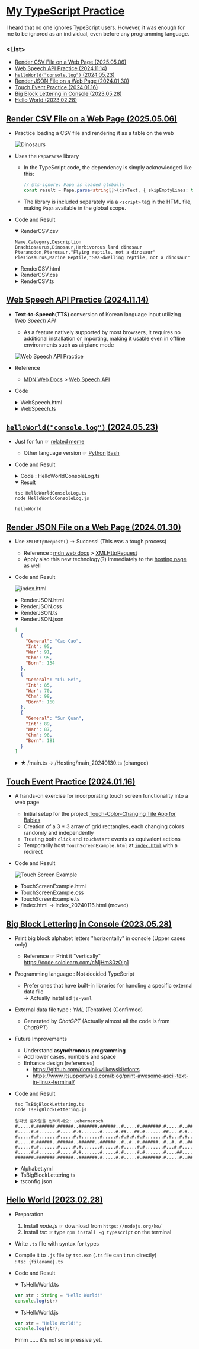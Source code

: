# [My TypeScript Practice](../README.md#typescript)

I heard that no one ignores TypeScript users. However, it was enough for me to be ignored as an individual, even before any programming language.


### \<List>

- [Render CSV File on a Web Page (2025.05.06)](#render-csv-file-on-a-web-page-20250506)
- [Web Speech API Practice (2024.11.14)](#web-speech-api-practice-20241114)
- [`helloWorld("console.log")` (2024.05.23)](#helloworldconsolelog-20240523)
- [Render JSON File on a Web Page (2024.01.30)](#render-json-file-on-a-web-page-20240130)
- [Touch Event Practice (2024.01.16)](#touch-event-practice-20240116)
- [Big Block Lettering in Console (2023.05.28)](#big-block-lettering-in-console-20230528)
- [Hello World (2023.02.28)](#hello-world-20230228)


## [Render CSV File on a Web Page (2025.05.06)](#list)

- Practice loading a CSV file and rendering it as a table on the web

  ![Dinosaurs](./Images/RenderCSV.png)

- Uses the `PapaParse` library
  - In the TypeScript code, the dependency is simply acknowledged like this:
    ```ts
    // @ts-ignore: Papa is loaded globally
    const result = Papa.parse<string[]>(csvText, { skipEmptyLines: true });
    ```
  - The library is included separately via a `<script>` tag in the HTML file, making `Papa` available in the global scope.

- Code and Result
  <details open="">
    <summary>RenderCSV.csv</summary>

  ```csv
  Name,Category,Description
  Brachiosaurus,Dinosaur,Herbivorous land dinosaur
  Pteranodon,Pterosaur,"Flying reptile, not a dinosaur"
  Plesiosaurus,Marine Reptile,"Sea-dwelling reptile, not a dinosaur"
  ```
  </details>
  <details>
    <summary>RenderCSV.html</summary>

  ```html
  <!DOCTYPE html>

  <html lang="en">

  <head>
    <meta charset="UTF-8" />
    <meta name="viewport" content="width=device-width, initial-scale=1.0" />
    <meta name="author" content="kimpro82" />
    <meta name="date" content="2025-05-06" />

    <title>Dinosaur Classification Table</title>

    <link rel="stylesheet" href="RenderCSV.css" />
    <script src="https://cdnjs.cloudflare.com/ajax/libs/PapaParse/5.3.0/papaparse.min.js"></script>
    <script src="RenderCSV.js" defer></script>
  </head>

  <body>
    <h1>Dinosaurs</h1>
    <table id="dino-table"></table>
  </body>

  </html>
  ```
  </details>
  <details>
    <summary>RenderCSV.css</summary>

  ```css
  body {
      font-family: sans-serif;
      padding: 2rem;
      background: #f4f4f4;
    }
    
    h1 {
      text-align: center;
      margin-bottom: 1.5rem;
    }
    
    table {
      width: 100%;
      max-width: 800px;
      border-collapse: collapse;
      background-color: white;
      box-shadow: 0 0 10px rgba(0, 0, 0, 0.1);
      margin: 0 auto;
    }
    
    th, td {
      padding: 0.75rem;
      border: 1px solid #ccc;
      text-align: left;
    }
    
    th {
      background-color: #f0f0f0;
    }
  ```
  </details>
  <details>
    <summary>RenderCSV.ts</summary>

  ```ts
  // Constants for the CSV file name and the table element ID
  const CSV_FILE_NAME = 'Dinosaurs.csv';
  const TABLE_ELEMENT_ID = 'dino-table';
  ```
  ```ts
  /**
  * Fetches the CSV file, parses the content, and generates an HTML table.
  * The first row of the CSV is used as table headers, and the remaining rows as table body content.
  * 
  * @returns {Promise<void>} Resolves when the table is populated with data.
  */
  async function loadCSV(): Promise<void> {
    // Fetch the CSV file
    const response = await fetch(CSV_FILE_NAME);
    const csvText = await response.text();

    // Parse the CSV content using PapaParse library, skipping empty lines
    // @ts-ignore: Papa is loaded globally
    const result = Papa.parse<string[]>(csvText, { skipEmptyLines: true });
    
    // Destructure the headers and rows from the parsed data
    const [headers, ...rows] = result.data;

    // Get the table element by its ID
    const table = document.getElementById(TABLE_ELEMENT_ID) as HTMLTableElement;
    
    // Clear any existing content in the table
    table.innerHTML = '';

    // Create a table header and populate it with CSV headers
    const thead = document.createElement('thead');
    const headerRow = document.createElement('tr');
    headers.forEach(header => {
      const th = document.createElement('th');
      th.textContent = header;
      headerRow.appendChild(th);
    });
    thead.appendChild(headerRow);
    table.appendChild(thead);

    // Create table rows for each CSV row and populate with cells
    const tbody = document.createElement('tbody');
    rows.forEach(row => {
      const tr = document.createElement('tr');
      row.forEach(cell => {
        const td = document.createElement('td');
        td.textContent = cell;
        tr.appendChild(td);
      });
      tbody.appendChild(tr);
    });
    table.appendChild(tbody);
  }
  ```
  ```ts
  // Call the function to load and display the CSV data in the table
  loadCSV();
  ```
  </details>


## [Web Speech API Practice (2024.11.14)](#list)

- **Text-to-Speech(TTS)** conversion of Korean language input utilizing *Web Speech API*
  - As a feature natively supported by most browsers, it requires no additional installation or importing, making it usable even in offline environments such as airplane mode

  ![Web Speech API Practice](./Images/WebSpeechAPIPractice.PNG)

- Reference
  - [MDN Web Docs](https://developer.mozilla.org/en-US/docs/) > [Web Speech API](https://developer.mozilla.org/en-US/docs/Web/API/Web_Speech_API)
- Code
  <details>
    <summary>WebSpeech.html</summary>

  ```html
  <!DOCTYPE html>

  <html lang="ko">

  <head>
      <meta charset="UTF-8">
      <meta name="viewport" content="width=device-width, initial-scale=1.0">
      <meta name="author" content="kimpro82">
      <meta name="date" content="2024-11-14">
      <title>Web Speech API Practice</title>
      <script defer src="WebSpeech.js"></script>
  </head>

  <body>
      <h1>한글 TTS 예제</h1>
      <input type="text" id="textInput" placeholder="텍스트를 입력하세요">
      <button id="speakButton">읽기</button>
  </body>

  </html>
  ```
  </details>
  <details>
    <summary>WebSpeech.ts</summary>

  ```ts
  /**
  * TextToSpeech class for converting text to speech using Web Speech API
  */
  class TextToSpeech {
      private synth: SpeechSynthesis;
      private utterance: SpeechSynthesisUtterance;

      /**
      * Initializes the TextToSpeech instance
      */
      constructor() {
          this.synth = window.speechSynthesis;
          this.utterance = new SpeechSynthesisUtterance();
      }

      /**
      * Converts the given text to speech
      * @param text - The text to be spoken
      */
      speak(text: string): void {
          // Check if speech is already in progress
          if (this.synth.speaking) {
              console.error('Speech is already in progress.');
              return;
          }

          // Configure the utterance
          this.utterance.text = text;
          this.utterance.lang = 'ko-KR';  // Set language to Korean
          this.utterance.rate = 1;        // Set speech rate (1 is normal speed)
          this.utterance.pitch = 1;       // Set pitch (1 is normal pitch)

          // Start speaking
          this.synth.speak(this.utterance);
      }
  }
  ```
  ```ts
  // Wait for the DOM to be fully loaded before executing
  document.addEventListener('DOMContentLoaded', () => {
      // Get references to DOM elements
      const textInput = document.getElementById('textInput') as HTMLInputElement;
      const speakButton = document.getElementById('speakButton') as HTMLButtonElement;

      // Create an instance of TextToSpeech
      const tts = new TextToSpeech();

      // Add click event listener to the speak button
      speakButton.addEventListener('click', () => {
          const text = textInput.value.trim();
          if (text) {
              tts.speak(text);  // Speak the input text
          } else {
              alert('Please enter some text.');  // Alert if no text is entered
          }
      });
  });
  ```
  </details>


## [`helloWorld("console.log")` (2024.05.23)](#list)

- Just for fun ☞ [related meme](https://www.reddit.com/r/ProgrammerHumor/comments/13u2mfm/_/)
  - Other language version ☞ [Python](https://github.com/kimpro82/MyPractice/blob/master//Python/README.md#hello_worldprint-20240523) [Bash](https://github.com/kimpro82/MyPractice/blob/master/Shell/README.md#hello_worldecho-20240523)
- Code and Result
  <details>
    <summary>Code : HelloWorldConsoleLog.ts</summary>

  ```ts
  function helloWorld(funcName: string): void {
      /**
      * Dynamically calls the given function using its name.
      * The name of the current executing function is passed as an argument.
      *
      * @param funcName Name of the function to be called
      */
      const currentFuncName = helloWorld.name;
      const func = new Function(`return ${funcName}`)();
      func(currentFuncName);
  }
  ```
  ```ts
  // Dynamically executes the console.log function
  helloWorld("console.log");
  ```
  </details>
  <details open="">
    <summary>Result</summary>

  ```shell
  tsc HelloWorldConsoleLog.ts
  node HelloWorldConsoleLog.js
  ```
  ```shell
  helloWorld
  ```
  </details>


## [Render JSON File on a Web Page (2024.01.30)](#list)

- Use `XMLHttpRequest()` → Success! (This was a tough process)
  - Reference : [mdn web docs](https://developer.mozilla.org/) > [XMLHttpRequest](https://developer.mozilla.org/en-US/docs/Web/API/XMLHttpRequest)
  - Apply also this new technology(?) immediately to the [hosting page](/Hosting/main_20240130.ts) as well
- Code and Result

  ![index.html](./Images/RenderJSON.png)

  <details>
    <summary>RenderJSON.html</summary>

  ```html
  <html lang="en">

  <head>
    <meta charset="UTF-8">
    <meta name="viewport" content="width=device-width, initial-scale=1.0">
    <link rel="stylesheet" href="RenderJSON.css">
    <script defer src="RenderJSON.js"></script>
    <title>Import JSON file</title>
  </head>

  <body>
  </body>

  </html>
  ```
  </details>
  <details>
    <summary>RenderJSON.css</summary>

  ```css
  table {
      border: 1px solid black;
      border-collapse : collapse;
    }
  ```
  ```css
    td {
      border: 1px solid black;
      padding: 5px;
    }
  ```
  </details>
  <details>
    <summary>RenderJSON.ts</summary>

  ```ts
  /**
  * Performs an HTTP GET request to fetch JSON data from the specified URL.
  * If the request is successful, it calls the renderTable function with the retrieved JSON data.
  * @param {string} url - The URL from which to fetch JSON data.
  */
  const fetchData = (url: string): void => {
    const xhr = new XMLHttpRequest();
    xhr.open("GET", url, true);
    xhr.responseType = "json";

    xhr.onload = function () {
      if (xhr.status === 200) {
        const jsonData: any[] = xhr.response;

        // Call the renderTable function with the retrieved JSON data.
        renderTable(jsonData);
      } else {
        // Log an error if the HTTP request is not successful.
        console.error("Error fetching JSON data. Status:", xhr.status);
      }
    };
    xhr.send();
  };
  ```
  ```ts
  /**
  * Renders a table in the HTML document based on the provided JSON data.
  * If the JSON data is an array, it creates table rows and cells to display the data.
  * The first row contains the keys as column headers.
  * @param {any[]} jsonData - The JSON data to be displayed in the table.
  */
  const renderTable = (jsonData: any[]): void => {
    // Create a table in the HTML document.
    const table = document.createElement("table");
    table.classList.add("my-table");

    // Create table rows.
    jsonData.forEach((general, index) => {
      // Create table cells.
      if (index === 0) {
        // If it is the first row, use keys as column headers.
        const row = document.createElement("tr");
        for (const key of Object.keys(general)) {
          const cell = document.createElement("td");
          cell.textContent = key;
          row.appendChild(cell);
        }
        table.appendChild(row);
      }

      const row = document.createElement("tr");
      for (const key in general) {
        const cell = document.createElement("td");
        // If the value is a number, align it to the right.
        if (!isNaN(general[key])) {
          cell.style.textAlign = "right";
        }
        cell.textContent = general[key];
        row.appendChild(cell);
      }

      table.appendChild(row);
    });

    // Append the table to the HTML document.
    document.body.appendChild(table);
  };
  ```
  ```ts
  // URL for fetching JSON data.
  const dataUrl = "RenderJSON.json";

  // Fetch JSON data and render the table.
  fetchData(dataUrl);
  ```
  </details>
  <details open="">
    <summary>RenderJSON.json</summary>

  ```json
  [
    {
      "General": "Cao Cao",
      "Int": 95,
      "War": 91,
      "Chm": 95,
      "Born": 154
    },
    {
      "General": "Liu Bei",
      "Int": 85,
      "War": 70,
      "Chm": 99,
      "Born": 160
    },
    {
      "General": "Sun Quan",
      "Int": 89,
      "War": 87,
      "Chm": 98,
      "Born": 181
    }
  ]
  ```
  </details>
  <details>
    <summary>★ /main.ts → /Hosting/main_20240130.ts (changed)</summary>

  ```ts
  const fetchData = () => {
    const dataUrl = "links_20240117.json";

    const xhr = new XMLHttpRequest();
    xhr.open("GET", dataUrl, true);
    xhr.responseType = "json";

    xhr.onload = function () {
      if (xhr.status === 200) {
        const linksData: Link[] = xhr.response;
        renderLinks(linksData);
      } else {
        console.error("Error fetching links.json. Status:", xhr.status);
      }
    };

    xhr.send();
  };

  document.addEventListener("DOMContentLoaded", () => {
    fetchData();
  });
  ```
  ```ts
  const renderLinks = (linksData: Link[]) => {
    ……

    if (……) {
      linksData.forEach((link) => {
        ……
      });
    }
  };
  ```
  </details>


## [Touch Event Practice (2024.01.16)](#list)

- A hands-on exercise for incorporating touch screen functionality into a web page
  - Initial setup for the project [Touch-Color-Changing Tile App for Babies](https://github.com/kimpro82/MyFamilyCare/issues/32)
  - Creation of a 3 * 3 array of grid rectangles, each changing colors randomly and independently
  - Treating both `click` and `touchstart` events as equivalent actions
  - Temporarily host `TouchScreenExample.html` at [`index.html`](/Hosting/index_20240116.html) with a redirect
- Code and Result

  ![Touch Screen Example](./Images/TouchScreenExample.gif)

  <details>
    <summary>TouchScreenExample.html</summary>

  ```html
  <!DOCTYPE html>

  <html lang="en">

  <head>
      <meta charset="UTF-8">
      <meta name="viewport" content="width=device-width, initial-scale=1.0">
      <link rel="stylesheet" href="TouchScreenExample.css">
      <title>Touchscreen Example</title>
      <script defer src="TouchScreenExample.js"></script>
  </head>

  <body>
      <canvas id="myCanvas"></canvas>
  </body>

  </html>
  ```
  </details>
  <details>
    <summary>TouchScreenExample.css</summary>

  ```css
  body
  {
      display: flex;
      align-items: center;
      justify-content: center;
      height: 100vh;
      margin: 0;
  }
  ```
  ```css
  canvas
  {
      border: 1px solid #000;
  }
  ```
  </details>
  <details>
    <summary>TouchScreenExample.ts</summary>

  ```ts
  const canvas = document.getElementById('myCanvas') as HTMLCanvasElement;
  const context = canvas.getContext('2d');

  const numRows = 3;
  const numCols = 3;
  const rectWidth = 100;
  const rectHeight = 100;
  const padding = 0;

  // Initial rectangle properties
  let rectangles: { x: number; y: number; width: number; height: number; color: string }[] = [];
  ```
  ```ts
  // Call the initialization function
  initializeRectangles();

  // Initialize the canvas and draw rectangles
  function drawRectangles() {
      context.clearRect(0, 0, canvas.width, canvas.height);

      // Draw rectangles
      rectangles.forEach((rect) => {
          context.fillStyle = rect.color;
          context.fillRect(rect.x, rect.y, rect.width, rect.height);
      });
  }

  // Initialize grid rectangles
  function initializeRectangles() {
      const totalWidth = numCols * (rectWidth + padding) - padding;
      const totalHeight = numRows * (rectHeight + padding) - padding;

      canvas.width = totalWidth;
      canvas.height = totalHeight;

      const startX = (canvas.width - totalWidth) / 2;
      const startY = (canvas.height - totalHeight) / 2;

      rectangles = [];

      for (let row = 0; row < numRows; row++) {
          for (let col = 0; col < numCols; col++) {
              const x = startX + col * (rectWidth + padding);
              const y = startY + row * (rectHeight + padding);
              const color = getRandomColor();

              rectangles.push({ x, y, width: rectWidth, height: rectHeight, color });
          }
      }

      drawRectangles();
  }
  ```
  ```ts
  // Handle canvas click and touch events
  canvas.addEventListener('click', handleInput);
  canvas.addEventListener('touchstart', handleInput, { passive: true });

  // Handle click and touch events function
  function handleInput(event: MouseEvent | TouchEvent) {
      // Get coordinates based on the event type
      const clientX = 'touches' in event ? event.touches[0].clientX : event.clientX;
      const clientY = 'touches' in event ? event.touches[0].clientY : event.clientY;

      const rect = getClickedRectangle(clientX - canvas.offsetLeft, clientY - canvas.offsetTop);

      if (rect) {
          // Change the color of the clicked rectangle to a random RGB value
          rect.color = getRandomColor();

          // Redraw rectangles with the updated color
          drawRectangles();
      }
  }

  // Find the rectangle at the clicked position (temporary workaround for rectangles.find() error)
  function getClickedRectangle(mouseX: number, mouseY: number) {
      for (let i = 0; i < rectangles.length; i++) {
          const rect = rectangles[i];
          if (
              mouseX >= rect.x &&
              mouseX <= rect.x + rect.width &&
              mouseY >= rect.y &&
              mouseY <= rect.y + rect.height
          ) {
              return rect;
          }
      }
      return null; // No rectangle found at the clicked position
  }

  // Generate a random RGB color value
  function getRandomColor() {
      return `rgb(${Math.floor(Math.random() * 256)}, ${Math.floor(Math.random() * 256)}, ${Math.floor(Math.random() * 256)})`;
  }
  ```
  </details>
  <details>
    <summary>/index.html → index_20240116.html (moved)</summary>

  ```html
  <!DOCTYPE html>

  <html lang="en">

  <head>
      <meta charset="UTF-8">
      <meta name="viewport" content="width=device-width, initial-scale=1.0">
      <meta http-equiv="refresh" content="0;url=./TypeScript/TouchScreenExample.html">
      <title>kimpro82.github.io - MyWebPractice</title>
  </head>

  <body>
      <!-- 이 부분은 보여지지 않습니다. -->
  </body>

  </html>
  ```
  </details>


## [Big Block Lettering in Console (2023.05.28)](#list)

- Print big block alphabet letters "horizontally" in console (Upper cases only)
  - Reference ☞ Print it "vertically" https://code.sololearn.com/cMjHm80zOip1
- Programming language : ~~Not decided~~ TypeScript
  - Prefer ones that have built-in libraries for handling a specific external data file  
    → Actually installed `js-yaml`
- External data file type : *YML* ~~(Tentative)~~ (Confirmed)
  - Generated by *ChatGPT* (Actually almost all the code is from *ChatGPT*)
- Future Improvements
  - Understand **asynchronous programming**
  - Add lower cases, numbers and space
  - Enhance design (references)
    - https://github.com/dominikwilkowski/cfonts
    - https://www.itsupportwale.com/blog/print-awesome-ascii-text-in-linux-terminal/
- Code and Result
  ```shell
  tsc TsBigBlockLettering.ts
  node TsBigBlockLettering.js
  ```
  ```
  알파벳 문자열을 입력하세요: uebermensch
  #.....#.#######.######..#######.######..#.....#.#######.#.....#..#####..#######.#.....#.
  #.....#.#.......#.....#.#.......#.....#.##...##.#.......##....#.#.......#.......#.....#.
  #.....#.#.......#.....#.#.......#.....#.#.#.#.#.#.......#.#...#.#.......#.......#.....#.
  #.....#.######..######..######..######..#..#..#.######..#..#..#..#####..#.......#######.
  #.....#.#.......#.....#.#.......#.....#.#.....#.#.......#...#.#.......#.#.......#.....#.
  #.....#.#.......#.....#.#.......#.....#.#.....#.#.......#....##.......#.#.......#.....#.
  #######.#######.######..#######.#.....#.#.....#.#######.#.....#..#####..#######.#.....#.
  ```

  <details>
    <summary>Alphabet.yml</summary>

  ```yml
  A:
    - "#######."
    - "#.....#."
    - "#.....#."
    - "#######."
    - "#.....#."
    - "#.....#."
    - "#.....#."

  ……

  Z:
    - "#######."
    - ".....#.."
    - "....#..."
    - "...#...."
    - "..#....."
    - ".#......"
    - "#######."
  ```
  </details>
  <details>
    <summary>TsBigBlockLettering.ts</summary>

  ```ts
  import * as fs from 'fs';
  import * as yaml from 'js-yaml';
  import * as readline from 'readline';
  ```
  ```ts
  // 입력을 받을 readline.Interface 생성
  const rl = readline.createInterface({
      input: process.stdin,
      output: process.stdout
  });
  ```
  ```ts
  // 알파벳 문자열 입력 받기
  rl.question('알파벳 문자열을 입력하세요: ', (input: string) => {
      rl.close();

      // 입력받은 알파벳 문자를 대문자로 변환
      const upperCaseInput = input.toUpperCase();

      // alphabet.yml 파일 불러오기
      const alphabetData = yaml.load(fs.readFileSync('alphabet.yml', 'utf8'));    // not .safeLoad()

      // 출력용 배열 초기화
      const outputArray: string[] = [];

      // 알파벳 문자열을 출력용 배열에 누적하는 함수
      function accumulateAlphabetString(alphabet: string) {
          const alphabetDataString = alphabetData[alphabet];
          for (let i = 0; i < alphabetDataString.length; i++) {
              const char = alphabetDataString[i];
              if (outputArray[i]) {
                  outputArray[i] += char;
              } else {
                  outputArray[i] = char;
              }
          }
      }

      // 입력받은 알파벳 문자열을 출력용 배열에 누적
      for (let i = 0; i < upperCaseInput.length; i++) {
          const char = upperCaseInput[i];
          if (alphabetData.hasOwnProperty(char)) {
              accumulateAlphabetString(char);
          }
      }

      // 출력용 배열 출력
      if (outputArray.length > 0) {
          for (let i = 0; i < outputArray.length; i++) {
              console.log(outputArray[i]);
          }
      } else {
          console.log('입력한 알파벳 문자열에 해당하는 데이터가 없습니다.');
      }
  });
  ```
  </details>
  <details>
    <summary>tsconfig.json</summary>

  ※ The `fs` library requires execution in a `node`(Node.js) environment, not in a browser one.
  ```ts
  {
      "compilerOptions": {
          "target": "es6",
          "module": "commonjs",
          "moduleResolution": "node",
          "esModuleInterop": true
      }
  }
  ```
  </details>

## [Hello World (2023.02.28)](#list)

- Preparation
  1. Install *node.js*  ☞ download from `https://nodejs.org/ko/`
  2. Install *tsc*      ☞ type `npm install -g typescript` on the terminal
- Write `.ts` file with syntax for types
- Compile it to `.js` file by `tsc.exe` (`.ts` file can't run directly)  
  : `tsc {filename}.ts`
- Code and Result
  <details open="">
    <summary>TsHelloWorld.ts</summary>

  ```ts
  var str : String = "Hello World!"
  console.log(str)
  ```
  </details>
  <details open="">
    <summary>TsHelloWorld.js</summary>

  ```js
  var str = "Hello World!";
  console.log(str);
  ```
  </details>
  Hmm …… it's not so impressive yet.
